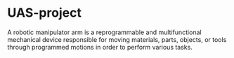 # UAS-project
A robotic manipulator arm is a reprogrammable and multifunctional mechanical device responsible for moving materials, parts, objects, or tools through programmed motions in order to perform various tasks. 
